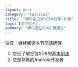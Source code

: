```yaml
---
layout: post
category: "tutorial"
title:  "腾讯定位SDK开发指南-扩展"
tags: [定位SDK]
summary: "腾讯定位SDK扩展用法"
---
```

注意：继续阅读本节前请确保 

1. 您已了解定位SDK的[基本用法](/tutorial/tencent-location-sdk-tutorial-01.html)
2. 您是熟练的Android开发者
